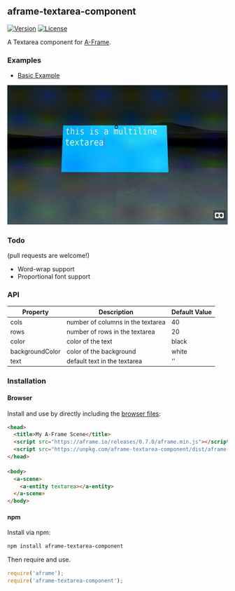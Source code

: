 ## aframe-textarea-component

[![Version](http://img.shields.io/npm/v/aframe-textarea-component.svg?style=flat-square)](https://npmjs.org/package/aframe-textarea-component)
[![License](http://img.shields.io/npm/l/aframe-textarea-component.svg?style=flat-square)](https://npmjs.org/package/aframe-textarea-component)

A Textarea component for [A-Frame](https://aframe.io).

### Examples

- [Basic Example](https://brianpeiris.github.io/aframe-textarea-component)

![](demo.gif)

### Todo

(pull requests are welcome!)

- Word-wrap support
- Proportional font support

### API

| Property | Description | Default Value |
| -------- | ----------- | ------------- |
| cols         | number of columns in the textarea             | 40               |
| rows         | number of rows in the textarea             | 20               |
| color         | color of the text | black               |
| backgroundColor         | color of the background | white               |
| text         | default text in the textarea | ''               |

### Installation

#### Browser

Install and use by directly including the [browser files](dist):

```html
<head>
  <title>My A-Frame Scene</title>
  <script src="https://aframe.io/releases/0.7.0/aframe.min.js"></script>
  <script src="https://unpkg.com/aframe-textarea-component/dist/aframe-textarea-component.min.js"></script>
</head>

<body>
  <a-scene>
    <a-entity textarea></a-entity>
  </a-scene>
</body>
```

<!-- If component is accepted to the Registry, uncomment this. -->
<!--
Or with [angle](https://npmjs.com/package/angle/), you can install the proper
version of the component straight into your HTML file, respective to your
version of A-Frame:

```sh
angle install aframe-textarea-component
```
-->

#### npm

Install via npm:

```bash
npm install aframe-textarea-component
```

Then require and use.

```js
require('aframe');
require('aframe-textarea-component');
```
